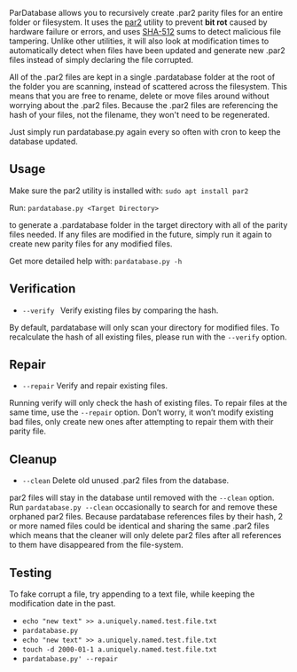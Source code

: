 ﻿ParDatabase allows you to recursively create .par2 parity files for an entire folder or filesystem. It uses the [par2](https://manpages.org/par2) utility to prevent **bit rot** caused by hardware failure or errors, and uses [SHA-512](https://en.wikipedia.org/wiki/SHA-2) sums to detect malicious file tampering. Unlike other utilities, it will also look at modification times to automatically detect when files have been updated and generate new .par2 files instead of simply declaring the file corrupted.

All of the .par2 files are kept in a single .pardatabase folder at the root of the folder you are scanning, instead of scattered across the filesystem. This means that you are free to rename, delete or move files around without worrying about the .par2 files. Because the .par2 files are referencing the hash of your files, not the filename, they won't need to be regenerated.

Just simply run pardatabase.py again every so often with cron to keep the database updated.

## Usage

Make sure the par2 utility is installed with: `sudo apt install par2`

Run: `pardatabase.py <Target Directory>`

to generate a .pardatabase folder in the target directory with all of the parity files needed. If any files are modified in the future, simply run it again to create new parity files for any modified files.

Get more detailed help with: `pardatabase.py -h`
  


## Verification

  * `--verify `          Verify existing files by comparing the hash.

By default, pardatabase will only scan your directory for modified files. To recalculate the hash of all existing files, please run with the `--verify` option.

## Repair

* `--repair`           Verify and repair existing files.

Running verify will only check the hash of existing files. To repair files at the same time, use the `--repair` option. Don’t worry, it won’t modify existing bad files, only create new ones after attempting to repair them with their parity file.

## Cleanup

  * `--clean`            Delete old unused .par2 files from the database.

par2 files will stay in the database until removed with the `--clean` option. Run `pardatabase.py --clean` occasionally to search for and remove these orphaned par2 files. Because pardatabase references files by their hash, 2 or more named files could be identical and sharing the same .par2 files which means that the cleaner will only delete par2 files after all references to them have disappeared from the file-system.


## Testing

To fake corrupt a file, try appending to a text file, while keeping the modification date in the past.


  * `echo "new text" >> a.uniquely.named.test.file.txt`
  * `pardatabase.py`
  * `echo "new text" >> a.uniquely.named.test.file.txt`
  * `touch -d 2000-01-1 a.uniquely.named.test.file.txt`
  * `pardatabase.py' --repair`
